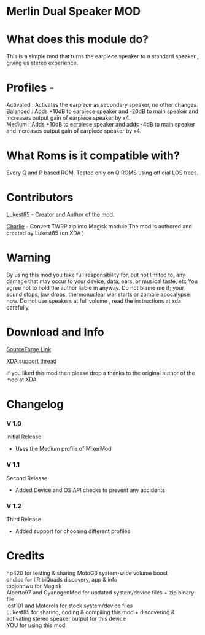 # Merlin Dual Speaker MOD

# What does this module do?
This is a simple mod that turns the earpiece speaker to a standard speaker , giving us stereo experience.

# Profiles -
Activated : Activates the earpiece as secondary speaker, no other changes.  
Balanced : Adds +10dB to earpiece speaker and -20dB to main speaker and increases output gain of earpiece speaker by x4.  
Medium : Adds +10dB to earpiece speaker and adds -4dB to main speaker and increases output gain of earpiece speaker by x4.  

# What Roms is it compatible with?

Every Q and P based ROM. Tested only on Q ROMS using official LOS trees.

# Contributors

[Lukest85](http://forum.xda-developers.com/2015-moto-g/development/stereo-speakers-audio-adjustments-t3365680) - Creator and Author of the mod.

[Charlie](https://github.com/Charlie-117) - Convert TWRP zip into Magisk module.The mod is authored and created by Lukest85 (on XDA )

# Warning

By using this mod you take full responsibility for, but not limited to, any damage that may occur to your device, data, ears, or musical taste, etc
You agree not to hold the author liable in anyway. Do not blame me if; your sound stops, jaw drops, thermonuclear war starts or zombie apocalypse now.
Do not use speakers at full volume , read the instructions at xda carefully.

# Download and Info

[SourceForge Link](https://sourceforge.net/projects/charlie-android/files/Mods/Merlin-DualSpeaker-mod.zip/download)

[XDA support thread](http://forum.xda-developers.com/2015-moto-g/development/stereo-speakers-audio-adjustments-t3365680)

If you liked this mod then please drop a thanks to the original author of the mod at XDA

# Changelog

### V 1.0

Initial Release  
 - Uses the Medium profile of MixerMod
 
### V 1.1
 
Second Release  
 - Added Device and OS API checks to prevent any accidents
 
### V 1.2

Third Release  
 - Added support for choosing different profiles

# Credits

hp420 for testing & sharing MotoG3 system-wide volume boost  
chdloc for IIR biQuads discovery, app & info  
topjohnwu for  Magisk  
Alberto97 and CyanogenMod for updated system/device files + zip binary file  
lost101 and Motorola for stock system/device files  
Lukest85 for sharing, coding & compiling this mod + discovering & activating stereo speaker output for this device  
YOU for using this mod
